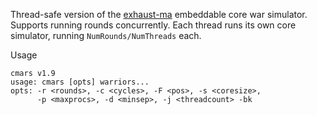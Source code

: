 
Thread-safe version of the [exhaust-ma](http://corewar.co.uk/ankerl/exhaust-ma.htm) embeddable core war simulator.
Supports running rounds concurrently. Each thread runs its own core simulator, running ```NumRounds/NumThreads``` each.

Usage
```
cmars v1.9
usage: cmars [opts] warriors...
opts: -r <rounds>, -c <cycles>, -F <pos>, -s <coresize>,
      -p <maxprocs>, -d <minsep>, -j <threadcount> -bk
```
